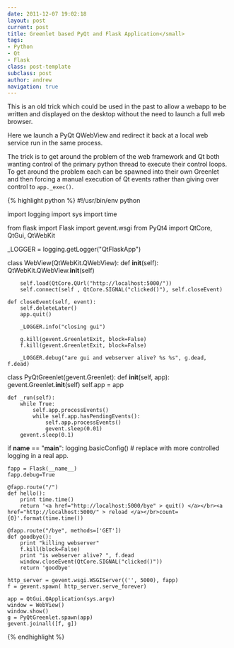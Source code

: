 ```yaml
---
date: 2011-12-07 19:02:18
layout: post
current: post
title: Greenlet based PyQt and Flask Application</small>
tags:
- Python
- Qt
- Flask
class: post-template
subclass: post
author: andrew
navigation: true
---
```


This is an old trick which could be used in the past to allow a webapp to be
written and displayed on the desktop without the need to launch a full web
browser.

Here we launch a PyQt QWebView and redirect it back at a local web service
run in the same process.

The trick is to get around the problem of the web framework and Qt both wanting
control of the primary python thread to execute their control loops.  To get
around the problem each can be spawned into their own Greenlet and then forcing
a manual execution of Qt events rather than giving over control to `app._exec()`.

{% highlight python %}
#!/usr/bin/env python

import logging
import sys
import time

from flask import Flask
import gevent.wsgi
from PyQt4 import QtCore, QtGui, QtWebKit


_LOGGER = logging.getLogger("QtFlaskApp")


class WebView(QtWebKit.QWebView):
    def __init__(self):
        QtWebKit.QWebView.__init__(self)

        self.load(QtCore.QUrl("http://localhost:5000/"))
        self.connect(self , QtCore.SIGNAL("clicked()"), self.closeEvent)

    def closeEvent(self, event):
        self.deleteLater()
        app.quit()

        _LOGGER.info("closing gui")

        g.kill(gevent.GreenletExit, block=False)
        f.kill(gevent.GreenletExit, block=False)

        _LOGGER.debug("are gui and webserver alive? %s %s", g.dead, f.dead)


class PyQtGreenlet(gevent.Greenlet):
    def __init__(self, app):
        gevent.Greenlet.__init__(self)
        self.app = app

    def _run(self):
        while True:
            self.app.processEvents()
            while self.app.hasPendingEvents():
                self.app.processEvents()
                gevent.sleep(0.01)
        gevent.sleep(0.1)


if __name__ == "__main__":
    logging.basicConfig()  # replace with more controlled logging in a real app.

    fapp = Flask(__name__)
    fapp.debug=True

    @fapp.route("/")
    def hello():
        print time.time()
        return '<a href="http://localhost:5000/bye" > quit() </a></br><a href="http://localhost:5000/" > reload </a></br>count={0}'.format(time.time())

    @fapp.route("/bye", methods=['GET'])
    def goodbye():
        print "killing webserver"
        f.kill(block=False)
        print "is webserver alive? ", f.dead
        window.closeEvent(QtCore.SIGNAL("clicked()"))
        return 'goodbye'

    http_server = gevent.wsgi.WSGIServer(('', 5000), fapp)
    f = gevent.spawn( http_server.serve_forever)

    app = QtGui.QApplication(sys.argv)
    window = WebView()
    window.show()
    g = PyQtGreenlet.spawn(app)
    gevent.joinall([f, g])
{% endhighlight %}

